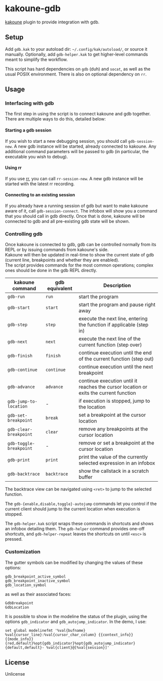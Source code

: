 # kakoune-gdb

[kakoune](http://kakoune.org) plugin to provide integration with gdb.

## Setup

Add `gdb.kak` to your autoload dir: `~/.config/kak/autoload/`, or source it manually. Optionally, add `gdb-helper.kak` to get higher-level commands meant to simplify the workflow.

This script has hard dependencies on `gdb` (duh) and `socat`, as well as the usual POSIX environment. There is also on optional dependency on `rr`. 

## Usage

### Interfacing with gdb

The first step in using the script is to connect kakoune and gdb together.
There are multiple ways to do this, detailed below:

#### Starting a gdb session

If you wish to start a new debugging session, you should call `gdb-session-new`. A new gdb instance will be started, already connected to kakoune.
Any additional command parameters will be passed to gdb (in particular, the executable you wish to debug).

#### Using rr

If you use [rr](http://rr-project.org/), you can call `rr-session-new`. A new gdb instance will be started with the latest rr recording.

#### Connecting to an existing session

If you already have a running session of gdb but want to make kakoune aware of it, call `gdb-session-connect`. The infobox will show you a command that you should call in gdb directly. Once that is done, kakoune will be connected to gdb and all pre-existing gdb state will be shown.

### Controlling gdb

Once kakoune is connected to gdb, gdb can be controlled normally from its REPL or by issuing commands from kakoune's side.  
Kakoune will then be updated in real-time to show the current state of gdb (current line, breakpoints and whether they are enabled).  
The script provides commands for the most common operations; complex ones should be done in the gdb REPL directly.

| kakoune command | gdb equivalent | Description |
| --- | --- | --- |
| `gdb-run` | `run` | start the program |
| `gdb-start` | `start` | start the program and pause right away |
| `gdb-step` | `step` | execute the next line, entering the function if applicable (step in) |
| `gdb-next` | `next` | execute the next line of the current function (step over)|
| `gdb-finish` | `finish` | continue execution until the end of the current function (step out)|
| `gdb-continue` | `continue` | continue execution until the next breakpoint |
| `gdb-advance` | `advance` | continue execution until it reaches the cursor location or exits the current function |
| `gdb-jump-to-location` | - | if execution is stopped, jump to the location |
| `gdb-set-breakpoint` | `break` | set a breakpoint at the cursor location |
| `gdb-clear-breakpoint` | `clear` | remove any breakpoints at the cursor location |
| `gdb-toggle-breakpoint` | - | remove or set a breakpoint at the cursor location|
| `gdb-print` | `print` | print the value of the currently selected expression in an infobox |
| `gdb-backtrace` | `backtrace` | show the callstack in a scratch buffer |

The backtrace view can be navigated using `<ret>` to jump to the selected function.

The `gdb-{enable,disable,toggle}-autojump` commands let you control if the current client should jump to the current location when execution is stopped.

The `gdb-helper.kak` script wraps these commands in shortcuts and shows an infobox detailing them. The `gdb-helper` command provides one-off shortcuts, and `gdb-helper-repeat` leaves the shortcuts on until `<esc>` is pressed.

### Customization

The gutter symbols can be modified by changing the values of these options: 
```
gdb_breakpoint_active_symbol
gdb_breakpoint_inactive_symbol
gdb_location_symbol
```
as well as their associated faces:
```
GdbBreakpoint
GdbLocation
```

It is possible to show in the modeline the status of the plugin, using the options `gdb_indicator` and `gdb_autojump_indicator`. In the demo, I use:
```
set global modelinefmt '%val{bufname} %val{cursor_line}:%val{cursor_char_column} {{context_info}} {{mode_info}} {red,default}%opt{gdb_indicator}%opt{gdb_autojump_indicator}{default,default}- %val{client}@[%val{session}]'
```

## License

Unlicense
